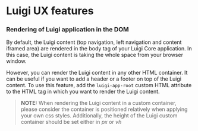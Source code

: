 
# Luigi UX features

### Rendering of Luigi application in the DOM

By default, the Luigi content (top navigation, left navigation and content iframed area) are rendered in the body tag of your Luigi Core application. In this case, the Luigi content is taking the whole space from your browser window.

However, you can render the Luigi content in any other HTML container. It can be useful if you want to add a header or a footer on top of the Luigi content. To use this feature, add the `luigi-app-root` custom HTML attribute to the HTML tag in which you want to render the Luigi content.

>**NOTE:** When rendering the Luigi content in a custom container, please consider the container is positioned relatively when applying your own css styles. Additionally, the height of the Luigi custom container should be set either in _px_ or _vh_
